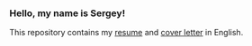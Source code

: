### **Hello, my name is Sergey!**
This repository contains my [resume](https://github.com/SergeKAPITONOV/RESUME_eng/blob/main/RESUME_Kapitonov_S_V.pdf) and [cover letter](https://github.com/SergeKAPITONOV/RESUME_eng/blob/main/COVER_letter.pdf) in English.
